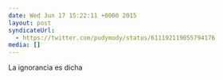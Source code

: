 ```yaml
---
date: Wed Jun 17 15:22:11 +0000 2015
layout: post
syndicateUrl:
  - https://twitter.com/pudymody/status/611192119055794176
media: []
---
```

La ignorancia es dicha

